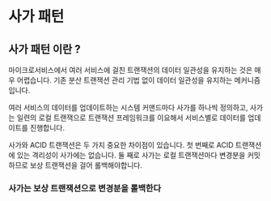 # 사가 패턴

## 사가 패턴 이란 ?

마이크로서비스에서 여러 서비스에 걸친 트랜잭션의 데이터 일관성을 유지하는 것은 매우 어렵습니다. 기존 분산 트랜잭션 관리 기법 없이 데이터 일관성을 유지하는 메커니즘입니다.


여러 서비스의 데이터를 업데이트하는 시스템 커맨드마다 사가를 하나씩 정의하고, 사가는 일련의 로컬 트랜잭으로 트랜잭션 프레임워크를 이요해서 서비스별로 데이터를 업데이트를 진행합니다.

사가와 ACID 트랜잭션은 두 가지 중요한 차이점이 있습니다. 첫 번째로 ACID 트랜잭션에 있는 격리성이 사가에는 없습니다. 둘 째로 사가는 로컬 트랜잭션마다 변경분을 커밋하므로 보상 트랜잭션을 걸어 롤백해야합니다.


### 사가는 보상 트랜잭션으로 변경분을 롤백한다
